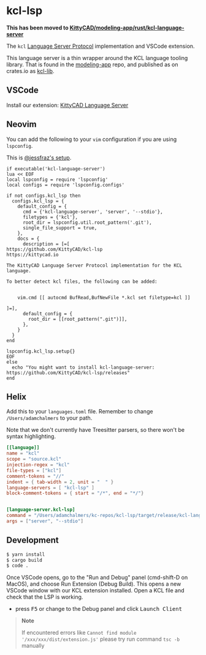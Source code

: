 # kcl-lsp

**This has been moved to [KittyCAD/modeling-app/rust/kcl-language-server](https://github.com/KittyCAD/modeling-app/tree/main/rust/kcl-language-server)**


The `kcl` [Language Server Protocol](https://microsoft.github.io/language-server-protocol)
implementation and VSCode extension.

This language server is a thin wrapper around the KCL language tooling library.
That is found in the [modeling-app](https://github.com/kittycad/modeling-app) repo, and published as
on crates.io as [kcl-lib](https://crates.io/crates/kcl-lib).

## VSCode

Install our extension: [KittyCAD Language Server](https://marketplace.visualstudio.com/items?itemName=KittyCAD.kcl-language-server)

## Neovim

You can add the following to your `vim` configuration if you are using `lspconfig`.

This is [@jessfraz's
setup](https://github.com/jessfraz/.vim/blob/master/vimrc#L935).

```vim
if executable('kcl-language-server')
lua << EOF
local lspconfig = require 'lspconfig'
local configs = require 'lspconfig.configs'

if not configs.kcl_lsp then
  configs.kcl_lsp = {
    default_config = {
      cmd = {'kcl-language-server', 'server', '--stdio'},
      filetypes = {'kcl'},
      root_dir = lspconfig.util.root_pattern('.git'),
      single_file_support = true,
    },
    docs = {
      description = [=[
https://github.com/KittyCAD/kcl-lsp
https://kittycad.io

The KittyCAD Language Server Protocol implementation for the KCL language.

To better detect kcl files, the following can be added:


    vim.cmd [[ autocmd BufRead,BufNewFile *.kcl set filetype=kcl ]]

]=],
      default_config = {
        root_dir = [[root_pattern(".git")]],
      },
    }
  }
end

lspconfig.kcl_lsp.setup{}
EOF
else
  echo "You might want to install kcl-language-server: https://github.com/KittyCAD/kcl-lsp/releases"
end
```

## Helix

Add this to your `languages.toml` file. Remember to change `/Users/adamchalmers` to your path.

Note that we don't currently have Treesitter parsers, so there won't be syntax highlighting.

```toml
[[language]]
name = "kcl"
scope = "source.kcl"
injection-regex = "kcl"
file-types = ["kcl"]
comment-tokens = "//"
indent = { tab-width = 2, unit = "  " }
language-servers = [ "kcl-lsp" ]
block-comment-tokens = { start = "/*", end = "*/"}


[language-server.kcl-lsp]
command = "/Users/adamchalmers/kc-repos/kcl-lsp/target/release/kcl-language-server"
args = ["server", "--stdio"]
```

## Development

```bash
$ yarn install
$ cargo build
$ code .
```

Once VSCode opens, go to the "Run and Debug" panel (cmd-shift-D on MacOS), and choose Run Extension (Debug Build).
This opens a new VSCode window with our KCL extension installed. Open a KCL file and check that the LSP is working.

- press <kbd>F5</kbd> or change to the Debug panel and click <kbd>Launch Client</kbd>

> **Note**
>
> If encountered errors like `Cannot find module '/xxx/xxx/dist/extension.js'`
> please try run command `tsc -b` manually
